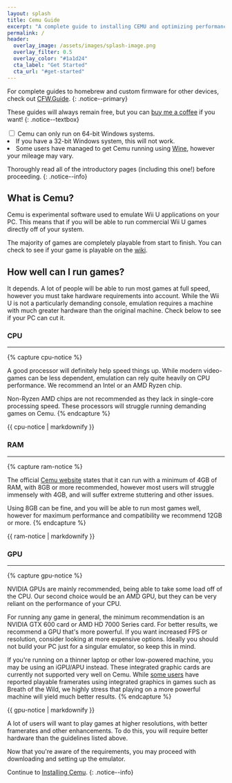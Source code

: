 ```yaml
---
layout: splash
title: Cemu Guide
excerpt: "A complete guide to installing CEMU and optimizing performance."
permalink: /
header:  
  overlay_image: /assets/images/splash-image.png
  overlay_filter: 0.5
  overlay_color: "#1a1d24"
  cta_label: "Get Started"
  cta_url: "#get-started"
---
```


For complete guides to homebrew and custom firmware for other devices, check out [CFW.Guide](https://cfw.guide).
{: .notice--primary}

These guides will always remain free, but you can [buy me a coffee](https://www.buymeacoffee.com/emiyl) if you want!
{: .notice--textbox}

<div class="wrap-collabsible notice--danger">
  <input id="collapsible" class="toggle" type="checkbox">
  <label for="collapsible" class="lbl-toggle">Cemu can only run on 64-bit Windows systems.</label>
  <div class="collapsible-content">
    <div class="content-inner">
      <li>If you have a 32-bit Windows system, this will not work.</li>
      <li>Some users have managed to get Cemu running using <a href="https://www.winehq.org">Wine</a>, however your mileage may vary.</li>
    </div>
  </div>
</div>

Thoroughly read all of the introductory pages (including this one!) before proceeding.
{: .notice--info}

## What is Cemu?

Cemu is experimental software used to emulate Wii U applications on your PC. This means that if you will be able to run commercial Wii U games directly off of your system.

The majority of games are completely playable from start to finish. You can check to see if your game is playable on the [wiki](https://wiki.cemu.info/wiki/Category:List_of_games).

## How well can I run games?

It depends. A lot of people will be able to run most games at full speed, however you must take hardware requirements into account. While the Wii U is not a particularly demanding console, emulation requires a machine with much greater hardware than the original machine. Check below to see if your PC can cut it.

### CPU
---

{% capture cpu-notice %}

A good processor will definitely help speed things up. While modern video-games can be less dependent, emulation can rely quite heavily on CPU performance. We recommend an Intel or an AMD Ryzen chip.

Non-Ryzen AMD chips are not recommended as they lack in single-core processing speed. These processors will struggle running demanding games on Cemu.
{% endcapture %}

<div class="notice--textbox">{{ cpu-notice | markdownify }}</div>

### RAM
---

{% capture ram-notice %}

The official [Cemu website](https://cemu.info/) states that it can run with a minimum of 4GB of RAM, with 8GB or more recommended, however most users will struggle immensely with 4GB, and will suffer extreme stuttering and other issues.

Using 8GB can be fine, and you will be able to run most games well, however for maximum performance and compatibility we recommend 12GB or more.
{% endcapture %}

<div class="notice--textbox">{{ ram-notice | markdownify }}</div>

### GPU
---

{% capture gpu-notice %}

NVIDIA GPUs are mainly recommended, being able to take some load off of the CPU. Our second choice would be an AMD GPU, but they can be very reliant on the performance of your CPU.

For running any game in general, the minimum recommendation is an NVIDIA GTX 600 card or AMD HD 7000 Series card. For better results, we recommend a GPU that's more powerful. If you want increased FPS or resolution, consider looking at more expensive options. Ideally you should not build your PC just for a singular emulator, so keep this in mind.

If you're running on a thinner laptop or other low-powered machine, you may be using an iGPU/APU instead. These integrated graphic cards are currently not supported very well on Cemu. While [some users](http://wiki.cemu.info/wiki/The_Legend_of_Zelda:_Breath_of_the_Wild#Testing) have reported playable framerates using integrated graphics in games such as Breath of the Wild, we highly stress that playing on a more powerful machine will yield much better results.
{% endcapture %}

<div class="notice--textbox">{{ gpu-notice | markdownify }}</div>

A lot of users will want to play games at higher resolutions, with better framerates and other enhancements. To do this, you will require better hardware than the guidelines listed above.

Now that you're aware of the requirements, you may proceed with downloading and setting up the emulator.

Continue to [Installing Cemu](installing-cemu).
{: .notice--info}

<a id="get-started"/>
